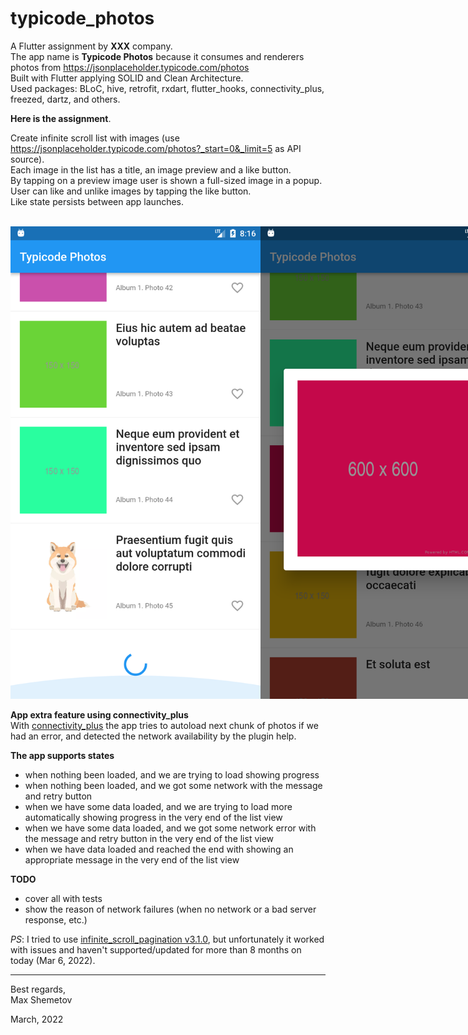 # typicode_photos

A Flutter assignment by **XXX** company.<br/>
The app name is **Typicode Photos** because it consumes and renderers photos from https://jsonplaceholder.typicode.com/photos <br/>
Built with Flutter applying SOLID and Clean Architecture.<br/>
Used packages: BLoC, hive, retrofit, rxdart, flutter_hooks, connectivity_plus, freezed, dartz, and others.<br/>

**Here is the assignment**.<br/>

Create infinite scroll list with images (use https://jsonplaceholder.typicode.com/photos?_start=0&_limit=5 as API source).<br/>
Each image in the list has a title, an image preview and a like button.<br/>
By tapping on a preview image user is shown a full-sized image in a popup.<br/>
User can like and unlike images by tapping the like button.<br/>
Like state persists between app launches.<br/><br/>

<nobr><img src="screens/typicode_photos1.png" width="400"/><img src="screens/typicode_photos2.png" width="400"/></nobr><br/>

**App extra feature using connectivity_plus** <br/>
With [connectivity_plus](https://pub.dev/packages/connectivity_plus) the app tries to autoload next chunk of photos
if we had an error, and detected the network availability by the plugin help.

**The app supports states** <br/>
- when nothing been loaded, and we are trying to load showing progress
- when nothing been loaded, and we got some network with the message and retry button
- when we have some data loaded, and we are trying to load more automatically showing progress in the very end of the list view
- when we have some data loaded, and we got some network error with the message and retry button in the very end of the list view
- when we have data loaded and reached the end with showing an appropriate message in the very end of the list view

**TODO**
- cover all with tests <br/>
- show the reason of network failures (when no network or a bad server response, etc.) <br/>

*PS*: I tried to use [infinite_scroll_pagination v3.1.0](https://pub.dev/packages/infinite_scroll_pagination),
but unfortunately it worked with issues and haven't supported/updated for more than 8 months on today (Mar 6, 2022).

----------------------

Best regards,<br/>
Max Shemetov<br/>

March, 2022